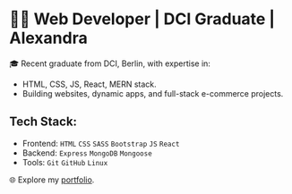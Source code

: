 # 👩‍💻 Web Developer | DCI Graduate | Alexandra 

🎓 Recent graduate from DCI, Berlin, with expertise in:

- HTML, CSS, JS, React, MERN stack.
- Building websites, dynamic apps, and full-stack e-commerce projects.

## Tech Stack:

- Frontend: `HTML` `CSS` `SASS` `Bootstrap` `JS` `React`
- Backend: `Express` `MongoDB` `Mongoose`
- Tools: `Git` `GitHub` `Linux`

🌐 Explore my [portfolio](#).
